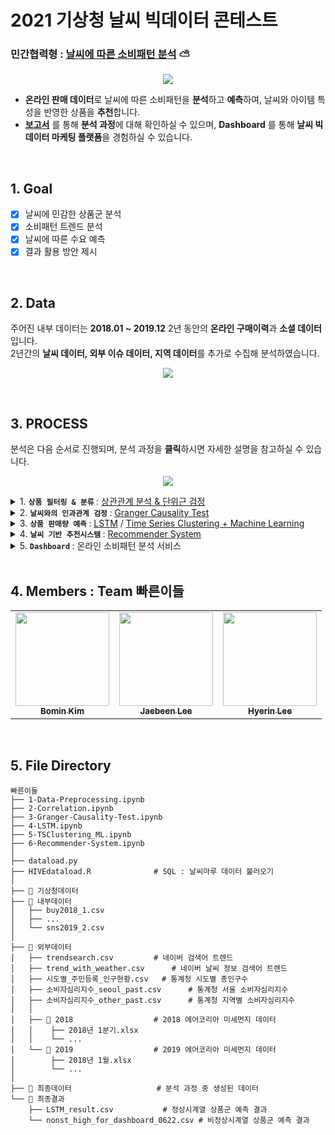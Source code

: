 # 2021 기상청 날씨 빅데이터 콘테스트 
### 민간협력형 : [날씨에 따른 소비패턴 분석](https://user-images.githubusercontent.com/43749571/125427337-41b203f1-078e-4354-a3d6-d78688f9bdaa.png) ⛅️  

<p align="center"><img src="https://user-images.githubusercontent.com/43749571/124492604-a760e700-ddef-11eb-9896-c4e869d4c392.jpg"></p>

* **온라인 판매 데이터**로 날씨에 따른 소비패턴을 **분석**하고 **예측**하여, 날씨와 아이템 특성을 반영한 상품을 **추천**합니다. 
* **[보고서](https://drive.google.com/file/d/1HJW8l0JAg-QLCYRdD1vkn7D49VwGW0s4/view)** 를 통해 **분석 과정**에 대해 확인하실 수 있으며, 
  **Dashboard** 를 통해 **날씨 빅데이터 마케팅 플랫폼**을 경험하실 수 있습니다.


<br> 

## 1. Goal 

- [x] 날씨에 민감한 상품군 분석
- [x] 소비패턴 트렌드 분석
- [x] 날씨에 따른 수요 예측
- [x] 결과 활용 방안 제시 

<br> 

## 2. Data

주어진 내부 데이터는 **2018.01 ~ 2019.12** 2년 동안의 **온라인 구매이력**과 **소셜 데이터** 입니다.  
2년간의 **날씨 데이터, 외부 이슈 데이터, 지역 데이터**를 추가로 수집해 분석하였습니다.

<p align="center"><img src="https://user-images.githubusercontent.com/43749571/128128489-b265d3f4-9cd0-45cd-b561-9894fc0d553f.jpg"></p>

<br> 

## 3. PROCESS  
분석은 다음 순서로 진행되며, 분석 과정을 **클릭**하시면 자세한 설명을 참고하실 수 있습니다. 

<p align="center"><img src="https://user-images.githubusercontent.com/43749571/128452658-261b243a-cf24-4d23-ad34-32504a897d65.jpg"></p>

<details> 
 <summary> 1. <b> <code>상품 필터링 & 분류</code> </b>  : <a href="https://github.com/jbeen2/Weather-BigData-Contest/blob/main/2-Correlation.ipynb">상관관계 분석 & 단위근 검정</a> </summary>  
   <ul> 
    <br>
    <li> <b>Spearman Correlation</b> 기준으로, 날씨와 상관관계 높은 상품을 선택합니다. </li>  
    <li> 날씨와 상관관계가 높은 상품에 대하여, 2년간의 일별 판매량 추이에 대해 <b>ADF Test</b> 를 통해  <br> 
     <b>정상</b> (일별 판매량 변동성이 크지 않고, 계절성이 크지 않은 상품),  <br> 
     <b>비정상</b> (일별 판매량 변동성이 크고, 계절에 따른 판매량 차이가 큰 상품) 시계열 상품군으로 구분합니다. </li>  <br>
    </ul>
</details>

<details> 
 <summary> 2. <b> <code>날씨와의 인과관계 검정</code> </b>  : <a href="https://github.com/jbeen2/Weather-BigData-Contest/blob/main/3-Granger-Causality-Test.ipynb">Granger Causality Test</a></summary> 
  <ul> 
   <br>
   <li> 날씨가 상품 판매량에 영향을 미치는, 날씨변수와 인과관계가 있는 상품군을 선택하기 위한 과정입니다. </li>  
   <li> 날씨・상품 판매량이 모두 정상 시계열인 경우 <b>VAR & Granger 인과관계 검정</b>을 수행하며,  <br> 
     날씨・상품 판매량 중 하나라도 비정상 시계열인 경우 <b>VECM & Granger 인과관계 검정</b>을 수행합니다. </li>  <br>
  </ul>
</details>
 
<details> 
 <summary> 3. <b> <code>상품 판매량 예측</code>  </b> : <a href="https://github.com/jbeen2/Weather-BigData-Contest/blob/main/4-LSTM.ipynb">LSTM</a> / <a href="https://github.com/jbeen2/Weather-BigData-Contest/blob/main/5-TSClustering_ML.ipynb">Time Series Clustering + Machine Learning</a> </summary> 
  <ul> 
   <br>
   <li> 정상 시계열 상품의 경우, 인과관계가 있는 날씨 변수를 선택하여 <b>LSTM</b> 을 통해 예측합니다. </li> 
   <li> 비정상 시계열 상품의 경우, <b>Time Series Clustering</b>을 통해 비슷한 추세를 가진 상품군끼리 묶은 후,  <br>    
     각 군집별로 <b>Machine Learning</b> 모델을 통해 상품 판매량 추세를 예측합니다.  </li> 
   <li> 날씨의 영향력을 파악하기 위해, 날씨 변수 별로 시간에 따른 <b>SHAP</b> 을 시각화하여 결과를 해석했습니다. </li> <br>
 </ul>
</details>

<details> 
 <summary> 4. <b> <code>날씨 기반 추천시스템</code> </b>  : <a href="https://github.com/jbeen2/Weather-BigData-Contest/blob/main/6-Recommender-System.ipynb">Recommender System</a></summary> 
  <ul> 
   <br>
   <li> <b>item-based CF</b> 기반으로, 해당 상품의 특성을 반영하여 다른 상품을 추천합니다. </li>  
   <li> <b>고객 타겟층</b>을 설정하고, <b>날씨(강수 여부/미세먼지)</b>를 설정해 유사도 기반으로 상품을 추천합니다. </li> <br>
  </ul> 
</details> 
 
<details> 
 <summary> 5. <b> <code>Dashboard</code> </b>  : 온라인 소비패턴 분석 서비스 </summary> 
   <br>
   <img src="https://user-images.githubusercontent.com/43749571/128128764-12bef478-5158-4c34-bd5d-795977c7db67.png"></p>
   <ul> 
    <li> 고객 맞춤형 전략을 위한 <b>날씨 빅데이터 마켓팅 플랫폼</b> Dashboard 입니다. </li>  
    <li> <b>1</b> 상품의 특성 (날씨와의 인과관계 여부), <b>2</b> 날씨와의 관계, <b>3</b> 상품 분석 (성・연령별 구매건수 추이), <br>     
      <b>4</b> SNS 언급량 (상품 판매량에 유의한 lag + 언급량 추세),  <b>5</b> 추천시스템  으로 구성되어 있습니다. </li>  
    <li> 서약 내용에 따라 Dashboard 링크는 제공하지 않습니다. </li>  <br> 
  </ul> 
</details> 

<br> 

## 4. Members : Team 빠른이들 


<!-- ALL-CONTRIBUTORS-LIST:START - Do not remove or modify this section -->
<!-- prettier-ignore-start -->
<!-- markdownlint-disable --> 

<table>
  <tr>
    <td align="center"><a href="https://github.com/bominkm"><img src="https://user-images.githubusercontent.com/43749571/130727497-aa668081-4225-4852-af95-6bb3e18aec4d.JPG" width="150" height="150"><br /><sub><b>Bomin Kim</b></sub></td>
    <td align="center"><a href="https://github.com/jbeen2"><img src="https://user-images.githubusercontent.com/43749571/130727477-635610c5-09fb-4091-b930-8008fe97134e.jpg" width="150" height="150"><br /><sub><b>Jaebeen Lee</b></sub></td>
    <td align="center"><a href="https://github.com/hrlee113"><img src="https://user-images.githubusercontent.com/43749571/130727490-606f2a83-88f9-4a8a-8a7a-04148190f19c.JPG" width="150" height="150"><br /><sub><b>Hyerin Lee</b></sub></td>
  </tr>
</table>

<br> 

## 5. File Directory 

```shell
빠른이들
├── 1-Data-Preprocessing.ipynb  
├── 2-Correlation.ipynb  
├── 3-Granger-Causality-Test.ipynb 
├── 4-LSTM.ipynb 
├── 5-TSClustering_ML.ipynb
├── 6-Recommender-System.ipynb
│
├── dataload.py
├── HIVEdataload.R 		        # SQL : 날씨마루 데이터 불러오기 
│
├── 📂 기상청데이터
├── 📂 내부데이터  		 
│   ├── buy2018_1.csv 
│   ├── ...
│   └── sns2019_2.csv  		   
│
├── 📂 외부데이터      
│   ├── trendsearch.csv  		# 네이버 검색어 트렌드 
│   ├── trend_with_weather.csv  	# 네이버 날씨 정보 검색어 트렌드 
│   ├── 시도별_주민등록_인구현황.csv  	# 통계청 시도별 총인구수  
│   ├── 소비자심리지수_seoul_past.csv  	# 통계청 서울 소비자심리지수  
│   ├── 소비자심리지수_other_past.csv  	# 통계청 지역별 소비자심리지수  
│   │
│   ├── 📂 2018  		        # 2018 에어코리아 미세먼지 데이터  
│   │    ├── 2018년 1분기.xlsx
│   │    └── ...  
│   └── 📂 2019  		        # 2019 에어코리아 미세먼지 데이터  
│        ├── 2018년 1월.xlsx
│        └── ...    
│
├── 📂 최종데이터  		          # 분석 과정 중 생성된 데이터 
└── 📂 최종결과     
    ├── LSTM_result.csv  		  # 정상시계열 상품군 예측 결과 
    └── nonst_high_for_dashboard_0622.csv # 비정상시계열 상품군 예측 결과  
 

```

